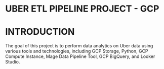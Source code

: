 # UBER ETL PIPELINE PROJECT - GCP 

# INTRODUCTION
The goal of this project is to perform data analytics on Uber data using various tools and technologies, including GCP Storage, Python, GCP Compute Instance, Mage Data Pipeline Tool, GCP BigQuery, and Looker Studio.
